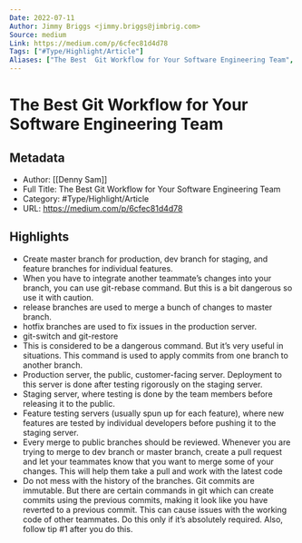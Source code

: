 ```yaml
---
Date: 2022-07-11
Author: Jimmy Briggs <jimmy.briggs@jimbrig.com>
Source: medium
Link: https://medium.com/p/6cfec81d4d78
Tags: ["#Type/Highlight/Article"]
Aliases: ["The Best  Git Workflow for Your Software Engineering Team", "The Best  Git Workflow for Your Software Engineering Team"]
---
```

# The Best  Git Workflow for Your Software Engineering Team

## Metadata
- Author: [[Denny Sam]]
- Full Title: The Best  Git Workflow for Your Software Engineering Team
- Category: #Type/Highlight/Article
- URL: https://medium.com/p/6cfec81d4d78

## Highlights
- Create master branch for production, dev branch for staging, and feature branches for individual features.
- When you have to integrate another teammate’s changes into your branch, you can use git-rebase command. But this is a bit dangerous so use it with caution.
- release branches are used to merge a bunch of changes to master branch.
- hotfix branches are used to fix issues in the production server.
- git-switch and git-restore
- This is considered to be a dangerous command. But it’s very useful in situations. This command is used to apply commits from one branch to another branch.
- Production server, the public, customer-facing server. Deployment to this server is done after testing rigorously on the staging server.
- Staging server, where testing is done by the team members before releasing it to the public.
- Feature testing servers (usually spun up for each feature), where new features are tested by individual developers before pushing it to the staging server.
- Every merge to public branches should be reviewed. Whenever you are trying to merge to dev branch or master branch, create a pull request and let your teammates know that you want to merge some of your changes. This will help them take a pull and work with the latest code
- Do not mess with the history of the branches. Git commits are immutable. But there are certain commands in git which can create commits using the previous commits, making it look like you have reverted to a previous commit. This can cause issues with the working code of other teammates. Do this only if it’s absolutely required. Also, follow tip #1 after you do this.
